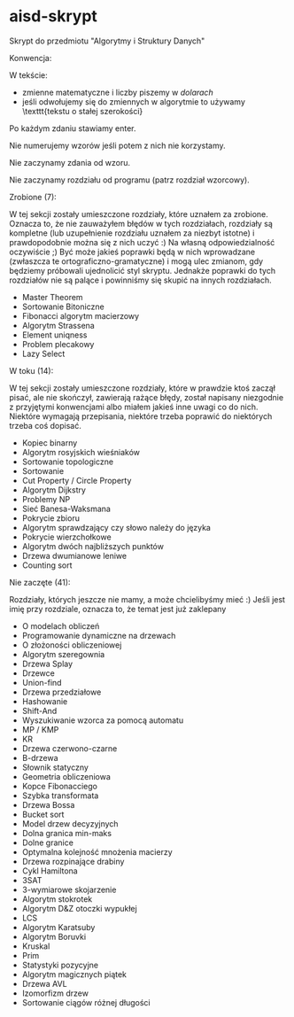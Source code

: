 # aisd-skrypt
Skrypt do przedmiotu "Algorytmy i Struktury Danych"

Konwencja:

W tekście:
- zmienne matematyczne i liczby piszemy w $dolarach$
- jeśli odwołujemy się do zmiennych w algorytmie to używamy \texttt{tekstu o stałej szerokości}

Po każdym zdaniu stawiamy enter.

Nie numerujemy wzorów jeśli potem z nich nie korzystamy.

Nie zaczynamy zdania od wzoru.

Nie zaczynamy rozdziału od programu (patrz rozdział wzorcowy).


Zrobione (7):

W tej sekcji zostały umieszczone rozdziały, które uznałem za zrobione.
Oznacza to, że nie zauważyłem błędów w tych rozdziałach, rozdziały są kompletne (lub uzupełnienie rozdziału uznałem za niezbyt istotne) i prawdopodobnie można się z nich uczyć :)
Na własną odpowiedzialność oczywiście ;)
Być może jakieś poprawki będą w nich wprowadzane (zwłaszcza te ortograficzno-gramatyczne) i mogą ulec zmianom, gdy będziemy próbowali ujednolicić styl skryptu.
Jednakże poprawki do tych rozdziałów nie są palące i powinniśmy się skupić na innych rozdziałach.

- Master Theorem
- Sortowanie Bitoniczne
- Fibonacci algorytm macierzowy
- Algorytm Strassena
- Element uniqness
- Problem plecakowy
- Lazy Select

W toku (14):

W tej sekcji zostały umieszczone rozdziały, które w prawdzie ktoś zaczął pisać, ale nie skończył, zawierają rażące błędy, został napisany niezgodnie z przyjętymi konwencjami albo miałem jakieś inne uwagi co do nich.
Niektóre wymagają przepisania, niektóre trzeba poprawić do niektórych trzeba coś dopisać.

- Kopiec binarny
- Algorytm rosyjskich wieśniaków
- Sortowanie topologiczne
- Sortowanie
- Cut Property / Circle Property
- Algorytm Dijkstry
- Problemy NP
- Sieć Banesa-Waksmana
- Pokrycie zbioru
- Algorytm sprawdzający czy słowo należy do języka
- Pokrycie wierzchołkowe
- Algorytm dwóch najbliższych punktów
- Drzewa dwumianowe leniwe
- Counting sort

Nie zaczęte (41):

Rozdziały, których jeszcze nie mamy, a może chcielibyśmy mieć :)
Jeśli jest imię przy rozdziale, oznacza to, że temat jest już zaklepany

- O modelach obliczeń
- Programowanie dynamiczne na drzewach
- O złożoności obliczeniowej
- Algorytm szeregownia
- Drzewa Splay
- Drzewce
- Union-find
- Drzewa przedziałowe
- Hashowanie
- Shift-And
- Wyszukiwanie wzorca za pomocą automatu
- MP / KMP
- KR
- Drzewa czerwono-czarne
- B-drzewa
- Słownik statyczny
- Geometria obliczeniowa
- Kopce Fibonacciego
- Szybka transformata
- Drzewa Bossa
- Bucket sort
- Model drzew decyzyjnych
- Dolna granica min-maks
- Dolne granice 
- Optymalna kolejność mnożenia macierzy
- Drzewa rozpinające drabiny
- Cykl Hamiltona
- 3SAT
- 3-wymiarowe skojarzenie
- Algorytm stokrotek
- Algorytm D&Z otoczki wypukłej
- LCS 
- Algorytm Karatsuby
- Algorytm Boruvki
- Kruskal
- Prim
- Statystyki pozycyjne
- Algorytm magicznych piątek
- Drzewa AVL
- Izomorfizm drzew
- Sortowanie ciągów różnej długości
